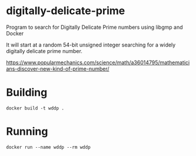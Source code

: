 # digitally-delicate-prime
Program to search for Digitally Delicate Prime numbers using libgmp and Docker

It will start at a random 54-bit unsigned integer searching for a
widely digitally delicate prime number.

https://www.popularmechanics.com/science/math/a36014795/mathematicians-discover-new-kind-of-prime-number/


# Building

```
docker build -t wddp .
```

# Running

```
docker run --name wddp --rm wddp
```
